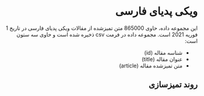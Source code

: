 

<div dir="auto">

#  ویکی پدیای فارسی

این مجموعه داده، حاوی 865000 متن تمیزشده از مقالات ویکی پدیای فارسی در تاریخ 1 فوریه 2021 است. مجموعه داده در فرمت csv ذخیره شده است و حاوی سه ستون است:

* شناسه مقاله (id)
* عنوان مقاله (title)
* متن تمیزشده مقاله (article)

## روند تمیزسازی 





</div>
